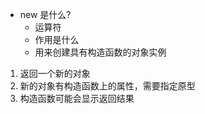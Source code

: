 - new 是什么?
    - 运算符
    - 作用是什么
    - 用来创建具有构造函数的对象实例

1. 返回一个新的对象
2. 新的对象有构造函数上的属性，需要指定原型
3. 构造函数可能会显示返回结果